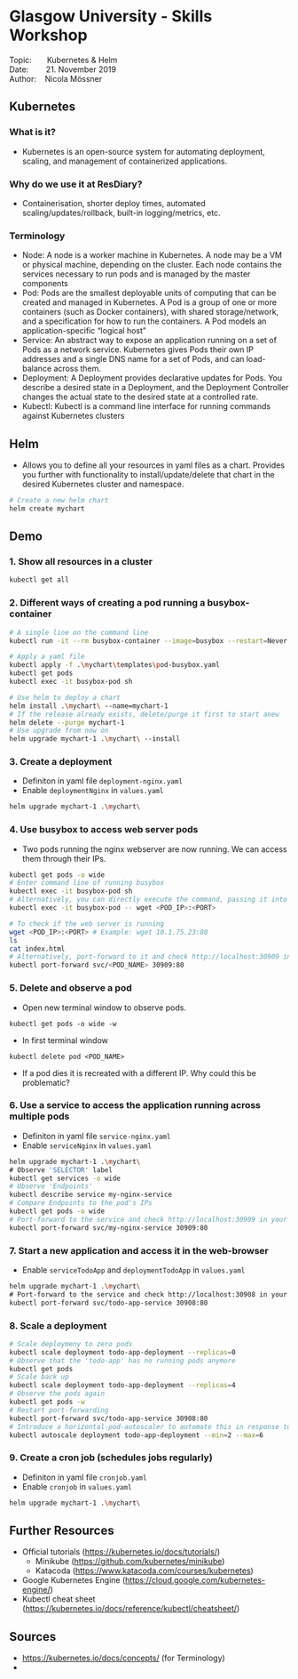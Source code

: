 # Glasgow University - Skills Workshop
Topic:&nbsp;&nbsp;&nbsp;&nbsp;&nbsp;&nbsp;&nbsp;Kubernetes & Helm \
Date:&nbsp;&nbsp;&nbsp;&nbsp;&nbsp;&nbsp;&nbsp;&nbsp;21. November 2019 \
Author:&nbsp;&nbsp;&nbsp;&nbsp;Nicola M&ouml;ssner

## Kubernetes

### What is it?
- Kubernetes is an open-source system for automating deployment, scaling, and management of containerized applications.

### Why do we use it at ResDiary?
- Containerisation, shorter deploy times, automated scaling/updates/rollback, built-in logging/metrics, etc. 

### Terminology
- Node: A node is a worker machine in Kubernetes. A node may be a VM or physical machine, depending on
  the cluster. Each node contains the services necessary to run pods and is managed by the master components
- Pod: Pods are the smallest deployable units of computing that can be created and managed in Kubernetes.
  A Pod is a group of one or more containers (such as Docker containers), with shared storage/network,
  and a specification for how to run the containers. A Pod models an application-specific “logical host”
- Service: An abstract way to expose an application running on a set of Pods as a network service.
  Kubernetes gives Pods their own IP addresses and a single DNS name for a set of Pods, and can load-balance
  across them.
- Deployment: A Deployment provides declarative updates for Pods. You describe a desired state in a Deployment,
  and the Deployment Controller changes the actual state to the desired state at a controlled rate.
- Kubectl: Kubectl is a command line interface for running commands against Kubernetes clusters

## Helm
- Allows you to define all your resources in yaml files as a chart. Provides you further with functionality to
  install/update/delete that chart in the desired Kubernetes cluster and namespace.
```bash
# Create a new helm chart
helm create mychart
```

## Demo

### 1. Show all resources in a cluster
```bash
kubectl get all
```

### 2. Different ways of creating a pod running a busybox-container
```bash
# A single line on the command line
kubectl run -it --rm busybox-container --image=busybox --restart=Never -- sh

# Apply a yaml file
kubectl apply -f .\mychart\templates\pod-busybox.yaml
kubectl get pods
kubectl exec -it busybox-pod sh

# Use helm to deploy a chart
helm install .\mychart\ --name=mychart-1
# If the release already exists, delete/purge it first to start anew
helm delete --purge mychart-1
# Use upgrade from now on
helm upgrade mychart-1 .\mychart\ --install
```

### 3. Create a deployment
- Definiton in yaml file `deployment-nginx.yaml`
- Enable `deploymentNginx` in `values.yaml`
```bash
helm upgrade mychart-1 .\mychart\
```

### 4. Use busybox to access web server pods
- Two pods running the nginx webserver are now running. We can access them through their IPs.
```bash
kubectl get pods -o wide
# Enter command line of running busybox
kubectl exec -it busybox-pod sh
# Alternatively, you can directly execute the command, passing it into the busybox container
kubectl exec -it busybox-pod -- wget <POD_IP>:<PORT>

# To check if the web server is running
wget <POD_IP>:<PORT> # Example: wget 10.1.75.23:80
ls
cat index.html
# Alternatively, port-forward to it and check http://localhost:30909 in your browser
kubectl port-forward svc/<POD_NAME> 30909:80
```

### 5. Delete and observe a pod
- Open new terminal window to observe pods.
```
kubectl get pods -o wide -w
```
- In first terminal window
```
kubectl delete pod <POD_NAME>
```
- If a pod dies it is recreated with a different IP. Why could this be problematic?

### 6. Use a service to access the application running across multiple pods
- Definiton in yaml file `service-nginx.yaml`
- Enable `serviceNginx` in `values.yaml`
```bash
helm upgrade mychart-1 .\mychart\
# Observe 'SELECTOR' label
kubectl get services -o wide
# Observe 'Endpoints'
kubectl describe service my-nginx-service 
# Compare Endpoints to the pod's IPs
kubectl get pods -o wide 
# Port-forward to the service and check http://localhost:30909 in your browser
kubectl port-forward svc/my-nginx-service 30909:80 
```

### 7. Start a new application and access it in the web-browser
- Enable `serviceTodoApp` and `deploymentTodoApp` in `values.yaml`
```bash
helm upgrade mychart-1 .\mychart\
# Port-forward to the service and check http://localhost:30908 in your browser
kubectl port-forward svc/todo-app-service 30908:80 
```

### 8. Scale a deployment
```bash
# Scale deploymeny to zero pods
kubectl scale deployment todo-app-deployment --replicas=0
# Observe that the 'todo-app' has no running pods anymore
kubectl get pods
# Scale back up
kubectl scale deployment todo-app-deployment --replicas=4
# Observe the pods again
kubectl get pods -w
# Restart port-forwarding
kubectl port-forward svc/todo-app-service 30908:80 
# Introduce a horizontal-pod-autoscaler to automate this in response to varying workload
kubectl autoscale deployment todo-app-deployment --min=2 --max=6
```

### 9. Create a cron job (schedules jobs regularly)
- Definiton in yaml file `cronjob.yaml`
- Enable `cronjob` in `values.yaml`
```bash
helm upgrade mychart-1 .\mychart\
```

## Further Resources
- Official tutorials (https://kubernetes.io/docs/tutorials/)​
    - Minikube (https://github.com/kubernetes/minikube)​
    - Katacoda (https://www.katacoda.com/courses/kubernetes)​
- Google Kubernetes Engine (https://cloud.google.com/kubernetes-engine/)​
- Kubectl cheat sheet (https://kubernetes.io/docs/reference/kubectl/cheatsheet/)​


## Sources
- https://kubernetes.io/docs/concepts/ (for Terminology)
- 
